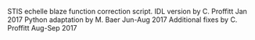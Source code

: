 STIS echelle blaze function correction script.
IDL version by C. Proffitt Jan 2017
Python adaptation by M. Baer Jun-Aug 2017
Additional fixes by C. Proffitt Aug-Sep 2017
